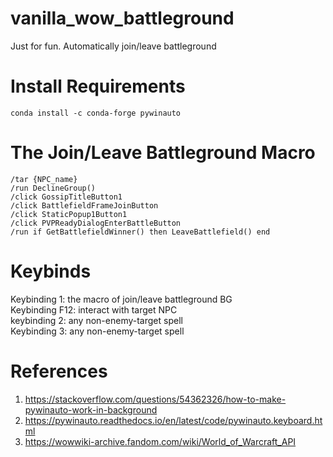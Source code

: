 # vanilla_wow_battleground
Just for fun.
Automatically join/leave battleground

# Install Requirements
```conda install -c conda-forge pywinauto```

# The Join/Leave Battleground Macro
```
/tar {NPC_name}
/run DeclineGroup()
/click GossipTitleButton1
/click BattlefieldFrameJoinButton
/click StaticPopup1Button1
/click PVPReadyDialogEnterBattleButton
/run if GetBattlefieldWinner() then LeaveBattlefield() end
```

# Keybinds
Keybinding 1: the macro of join/leave battleground BG <br>
Keybinding F12: interact with target NPC <br>
keybinding 2: any non-enemy-target spell <br>
Keybinding 3: any non-enemy-target spell <br>

# References
1. https://stackoverflow.com/questions/54362326/how-to-make-pywinauto-work-in-background
2. https://pywinauto.readthedocs.io/en/latest/code/pywinauto.keyboard.html
3. https://wowwiki-archive.fandom.com/wiki/World_of_Warcraft_API